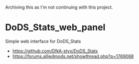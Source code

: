 Archiving this as I'm not continuing with this project.

# DoDS_Stats_web_panel
Simple web interface for DoDS_Stats
* https://github.com/DNA-styx/DoDS_Stats
* https://forums.alliedmods.net/showthread.php?p=1769068
